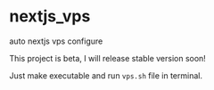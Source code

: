 # nextjs_vps
auto nextjs vps configure

This project is beta, I will release stable version soon!

Just make executable and run `vps.sh` file in terminal.
